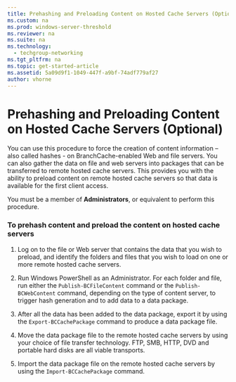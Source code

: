 ```yaml
---
title: Prehashing and Preloading Content on Hosted Cache Servers (Optional)
ms.custom: na
ms.prod: windows-server-threshold
ms.reviewer: na
ms.suite: na
ms.technology: 
  - techgroup-networking
ms.tgt_pltfrm: na
ms.topic: get-started-article
ms.assetid: 5a09d9f1-1049-447f-a9bf-74adf779af27
author: vhorne
---
```

# Prehashing and Preloading Content on Hosted Cache Servers (Optional)
You can use this procedure to force the creation of content information – also called hashes \- on BranchCache\-enabled Web and file servers. You can also gather the data on file and web servers into packages that can be transferred to remote hosted cache servers.  This provides you with the ability to preload content on remote hosted cache servers so that data is available for the first client access.  
  
You must be a member of **Administrators**, or equivalent to perform this procedure.  
  
### To prehash content and preload the content on hosted cache servers  
  
1.  Log on to the file or Web server that contains the data that you wish to preload, and identify the folders and files that you wish to load on one or more remote hosted cache servers.  
  
2.  Run Windows PowerShell as an Administrator. For each folder and file, run either the `Publish-BCFileContent` command or the `Publish-BCWebContent` command, depending on the type of content server, to trigger hash generation and to add data to a data package.  
  
3.  After all the data has been added to the data package, export it by using the `Export-BCCachePackage` command to produce a data package file.  
  
4.  Move the data package file to the remote hosted cache servers by using your choice of file transfer technology.  FTP, SMB, HTTP, DVD and portable hard disks are all viable transports.  
  
5.  Import the data package file on the remote hosted cache servers by using the `Import-BCCachePackage` command.  
  

